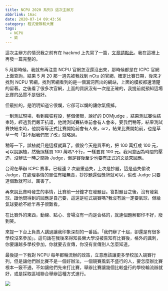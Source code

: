 ```yaml
---
title: NCPU 2020 系列3 這次主辦方
abbrlink: 16ac
date: 2020-07-14 09:43:56
category: 程式營隊和大賽
tags:
  - NCPU
  - 欸
---
```

這次主辦方的情況我之前有在 hackmd 上先寫了一篇，[文章請點此](https://hackmd.io/Mir3MpnhQ067svoLnJktKQ?view)。我在這裡上再發一篇完整的。
<!-- more -->
5 月那時候，我就有再注意 NCPU 官網怎沒還沒出來，那時候都是在 ICPC 官網上面查詢，結果 5 月 20 那一週先被我找到 nCtu 的官網，確定比賽日期，後來才找到 NCPU 官網，找到官網看到的是一個漏洞百出的網站，上面的模板都還清楚的留著。之後看了很多次官網，上面的資訊沒有一次是正確的，我提前就預知這場比賽的品質不是很好。

但最扯的，是明明知道它很爛，它卻可以爛的讓你氣瘋掉。

一到測試現場，看到瘋狂程設，整個傻眼，說好的 DOMjudge ，結果測試賽快結束時，經過我們嚴正抗議，他說測試賽結束前會有人會來，要我們稍等，結果測試賽快結束時，他說等等正式比賽開始前會有人來，orz，結果比賽開始前，也是草草一句「對不起我們忘了改」就略過。

稍等一下，誤植就只是這樣就算了。假設今天是買車的，把 100 萬打成 100 元，可以說誤植，然後照樣買 100 萬嗎?不行，一樣要買 100 元。我同意因為時間的壓迫，沒辦法一時之間換 Judge，但是賽後至少也要有正式的文章來回應。

台灣在舉辦 ICPC 賽事，已經連 2 次嚴重過失，上次是抄題，這是過失偷改 Judge，在處理事情的單位有權無責，抄抄題還個獎牌就可以，偷改 Judge 只要道個歉就可以，厲害了。

再來說比賽時發生的事情，比賽前一分鐘才在發題目。答對題目之後，沒有發氣球，跟他問得到的回應是自己要，這還是程式競賽嗎?我沒有說一定要氣球，但給氣球要給不給半吊子很難看。

在比賽外的東西，動線、點心、會場沒有一向是合格的，就連個題解都印不好，廢到笑。

來提一下台上負責人講過讓我印象深刻的一番話。「我們辦了十屆，卻還是有很多學校沒來參加」。這句話在我後來得知長榮大學沒被告知有比賽後，格外的諷刺，你要讓越多學校參加，你就要去宣傳，你沒有宣傳別人怎麼知道。

最後提一下我對 NCPU 每年都輪流辦的政策，立意應該讓更多學校加入競賽行列，但是讓他們辦比賽不是一個好辦法，一個競賽風氣不盛行的人，要怎麼辦比賽根本一竅不通，不如讓他們先來打比賽，舉辦比賽讓幾個比較盛行的學校輪流辦就好，或是採取區域聯合舉辦這種方式進行。

![](https://i.imgur.com/mug07AK.jpg)